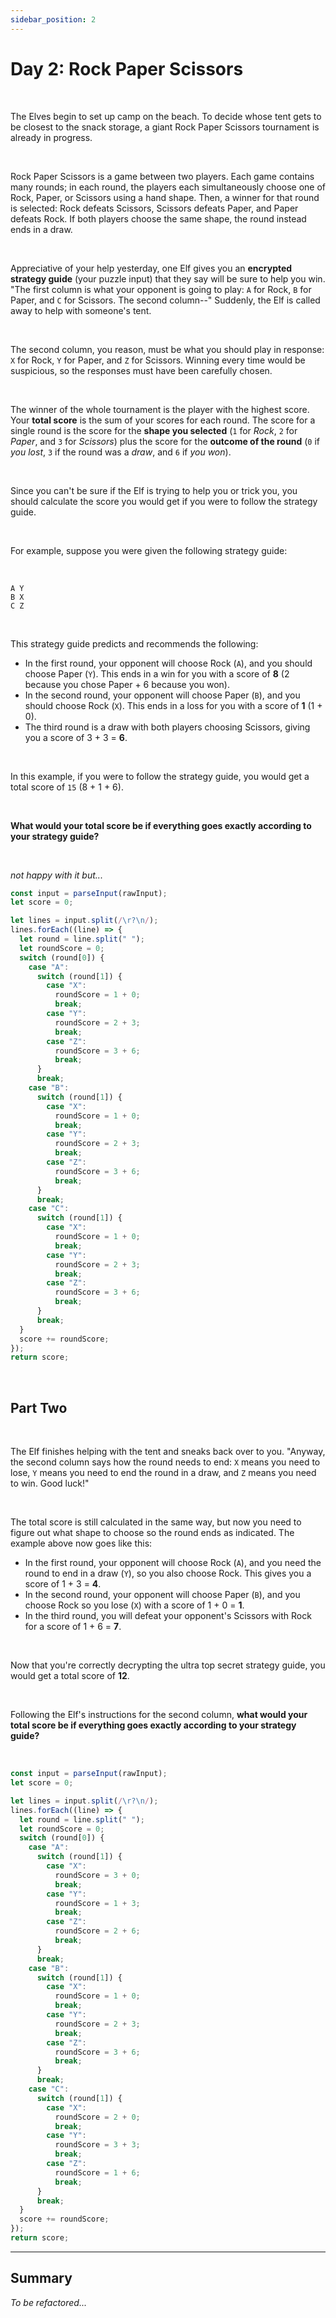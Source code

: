 ```yaml
---
sidebar_position: 2
---
```


# Day 2: Rock Paper Scissors

<br />

The Elves begin to set up camp on the beach. To decide whose tent gets to be closest to the snack storage, a giant Rock Paper Scissors tournament is already in progress.

<br />

Rock Paper Scissors is a game between two players. Each game contains many rounds; in each round, the players each simultaneously choose one of Rock, Paper, or Scissors using a hand shape. Then, a winner for that round is selected: Rock defeats Scissors, Scissors defeats Paper, and Paper defeats Rock. If both players choose the same shape, the round instead ends in a draw.

<br />

Appreciative of your help yesterday, one Elf gives you an **encrypted strategy guide** (your puzzle input) that they say will be sure to help you win. "The first column is what your opponent is going to play: `A` for Rock, `B` for Paper, and `C` for Scissors. The second column--" Suddenly, the Elf is called away to help with someone's tent.

<br />

The second column, you reason, must be what you should play in response: `X` for Rock, `Y` for Paper, and `Z` for Scissors. Winning every time would be suspicious, so the responses must have been carefully chosen.

<br />

The winner of the whole tournament is the player with the highest score. Your **total score** is the sum of your scores for each round. The score for a single round is the score for the **shape you selected** (`1` for _Rock_, `2` for _Paper_, and `3` for _Scissors_) plus the score for the **outcome of the round** (`0` if _you lost_, `3` if the round was a _draw_, and `6` if _you won_).

<br />

Since you can't be sure if the Elf is trying to help you or trick you, you should calculate the score you would get if you were to follow the strategy guide.

<br />

For example, suppose you were given the following strategy guide:

<br />

```
A Y
B X
C Z
```

<br />

This strategy guide predicts and recommends the following:

- In the first round, your opponent will choose Rock (`A`), and you should choose Paper (`Y`). This ends in a win for you with a score of **8** (2 because you chose Paper + 6 because you won).
- In the second round, your opponent will choose Paper (`B`), and you should choose Rock (`X`). This ends in a loss for you with a score of **1** (1 + 0).
- The third round is a draw with both players choosing Scissors, giving you a score of 3 + 3 = **6**.

<br />

In this example, if you were to follow the strategy guide, you would get a total score of `15` (8 + 1 + 6).

<br />

**What would your total score be if everything goes exactly according to your strategy guide?**

<br />

_not happy with it but..._

```typescript
const input = parseInput(rawInput);
let score = 0;

let lines = input.split(/\r?\n/);
lines.forEach((line) => {
  let round = line.split(" ");
  let roundScore = 0;
  switch (round[0]) {
    case "A":
      switch (round[1]) {
        case "X":
          roundScore = 1 + 0;
          break;
        case "Y":
          roundScore = 2 + 3;
          break;
        case "Z":
          roundScore = 3 + 6;
          break;
      }
      break;
    case "B":
      switch (round[1]) {
        case "X":
          roundScore = 1 + 0;
          break;
        case "Y":
          roundScore = 2 + 3;
          break;
        case "Z":
          roundScore = 3 + 6;
          break;
      }
      break;
    case "C":
      switch (round[1]) {
        case "X":
          roundScore = 1 + 0;
          break;
        case "Y":
          roundScore = 2 + 3;
          break;
        case "Z":
          roundScore = 3 + 6;
          break;
      }
      break;
  }
  score += roundScore;
});
return score;
```

<br />

## Part Two

<br />

The Elf finishes helping with the tent and sneaks back over to you. "Anyway, the second column says how the round needs to end: `X` means you need to lose, `Y` means you need to end the round in a draw, and `Z` means you need to win. Good luck!"

<br />

The total score is still calculated in the same way, but now you need to figure out what shape to choose so the round ends as indicated. The example above now goes like this:

- In the first round, your opponent will choose Rock (`A`), and you need the round to end in a draw (`Y`), so you also choose Rock. This gives you a score of 1 + 3 = **4**.
- In the second round, your opponent will choose Paper (`B`), and you choose Rock so you lose (`X`) with a score of 1 + 0 = **1**.
- In the third round, you will defeat your opponent's Scissors with Rock for a score of 1 + 6 = **7**.

<br />

Now that you're correctly decrypting the ultra top secret strategy guide, you would get a total score of **12**.

<br />

Following the Elf's instructions for the second column, **what would your total score be if everything goes exactly according to your strategy guide?**

<br />

```typescript
const input = parseInput(rawInput);
let score = 0;

let lines = input.split(/\r?\n/);
lines.forEach((line) => {
  let round = line.split(" ");
  let roundScore = 0;
  switch (round[0]) {
    case "A":
      switch (round[1]) {
        case "X":
          roundScore = 3 + 0;
          break;
        case "Y":
          roundScore = 1 + 3;
          break;
        case "Z":
          roundScore = 2 + 6;
          break;
      }
      break;
    case "B":
      switch (round[1]) {
        case "X":
          roundScore = 1 + 0;
          break;
        case "Y":
          roundScore = 2 + 3;
          break;
        case "Z":
          roundScore = 3 + 6;
          break;
      }
      break;
    case "C":
      switch (round[1]) {
        case "X":
          roundScore = 2 + 0;
          break;
        case "Y":
          roundScore = 3 + 3;
          break;
        case "Z":
          roundScore = 1 + 6;
          break;
      }
      break;
  }
  score += roundScore;
});
return score;
```

---

## Summary

*To be refactored...*